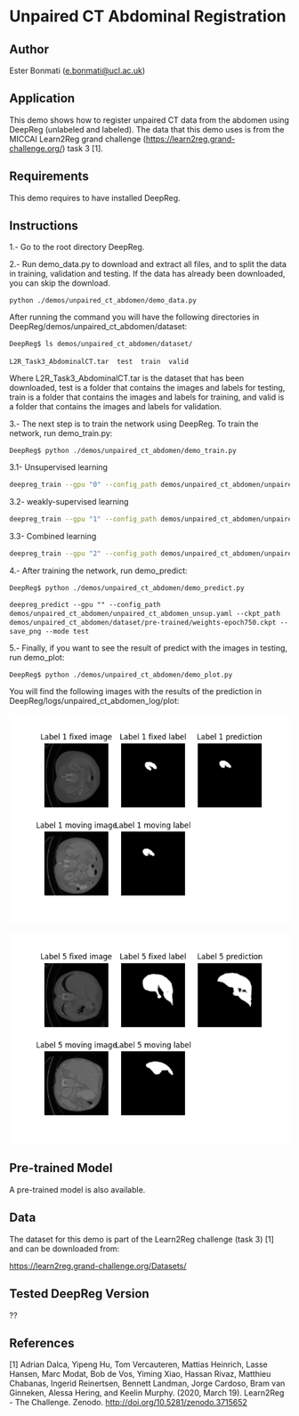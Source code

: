 # Unpaired CT Abdominal Registration

## Author

Ester Bonmati (e.bonmati@ucl.ac.uk)

## Application

This demo shows how to register unpaired CT data from the abdomen using DeepReg
(unlabeled and labeled). The data that this demo uses is from the MICCAI Learn2Reg grand
challenge (https://learn2reg.grand-challenge.org/) task 3 [1].

## Requirements

This demo requires to have installed DeepReg.

## Instructions

1.- Go to the root directory DeepReg.

2.- Run demo_data.py to download and extract all files, and to split the data in
training, validation and testing. If the data has already been downloaded, you can skip
the download.

```
python ./demos/unpaired_ct_abdomen/demo_data.py
```

After running the command you will have the following directories in
DeepReg/demos/unpaired_ct_abdomen/dataset:

```
DeepReg$ ls demos/unpaired_ct_abdomen/dataset/

L2R_Task3_AbdominalCT.tar  test  train  valid
```

Where L2R_Task3_AbdominalCT.tar is the dataset that has been downloaded, test is a
folder that contains the images and labels for testing, train is a folder that contains
the images and labels for training, and valid is a folder that contains the images and
labels for validation.

3.- The next step is to train the network using DeepReg. To train the network, run
demo_train.py:

```
DeepReg$ python ./demos/unpaired_ct_abdomen/demo_train.py
```

3.1- Unsupervised learning

```bash
deepreg_train --gpu "0" --config_path demos/unpaired_ct_abdomen/unpaired_ct_abdomen_unsup.yaml --log_dir unpaired_ct_abdomen_unsup
```

3.2- weakly-supervised learning

```bash
deepreg_train --gpu "1" --config_path demos/unpaired_ct_abdomen/unpaired_ct_abdomen_weakly.yaml --log_dir unpaired_ct_abdomen_weakly
```

3.3- Combined learning

```bash
deepreg_train --gpu "2" --config_path demos/unpaired_ct_abdomen/unpaired_ct_abdomen_comb.yaml --log_dir unpaired_ct_abdomen_comb
```

4.- After training the network, run demo_predict:

```
DeepReg$ python ./demos/unpaired_ct_abdomen/demo_predict.py
```

```
deepreg_predict --gpu "" --config_path demos/unpaired_ct_abdomen/unpaired_ct_abdomen_unsup.yaml --ckpt_path demos/unpaired_ct_abdomen/dataset/pre-trained/weights-epoch750.ckpt --save_png --mode test
```

5.- Finally, if you want to see the result of predict with the images in testing, run
demo_plot:

```
DeepReg$ python ./demos/unpaired_ct_abdomen/demo_plot.py
```

You will find the following images with the results of the prediction in
DeepReg/logs/unpaired_ct_abdomen_log/plot:

<p align="center">
	<img src="./demo_example_1.png" alt="unpaired_ct_abdomen_example_1" title="unpaired_ct_abdomen" width="600" />
</p>

<p align="center">
	<img src="./demo_example_2.png" alt="unpaired_ct_abdomen_example_2" title="unpaired_ct_abdomen" width="600" />
</p>

## Pre-trained Model

A pre-trained model is also available.

## Data

The dataset for this demo is part of the Learn2Reg challenge (task 3) [1] and can be
downloaded from:

https://learn2reg.grand-challenge.org/Datasets/

## Tested DeepReg Version

??

## References

[1] Adrian Dalca, Yipeng Hu, Tom Vercauteren, Mattias Heinrich, Lasse Hansen, Marc
Modat, Bob de Vos, Yiming Xiao, Hassan Rivaz, Matthieu Chabanas, Ingerid Reinertsen,
Bennett Landman, Jorge Cardoso, Bram van Ginneken, Alessa Hering, and Keelin Murphy.
(2020, March 19). Learn2Reg - The Challenge. Zenodo.
http://doi.org/10.5281/zenodo.3715652
